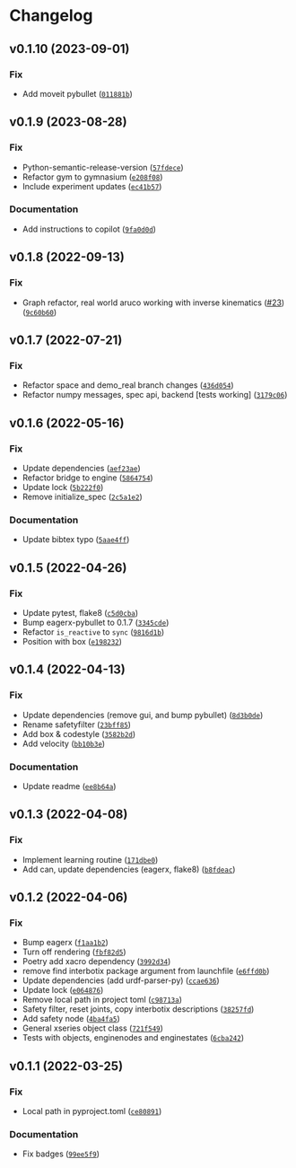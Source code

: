 # Changelog

<!--next-version-placeholder-->

## v0.1.10 (2023-09-01)

### Fix

* Add moveit pybullet ([`011881b`](https://github.com/eager-dev/eagerx_interbotix/commit/011881b99b4d5afe06b0e8a3dec90a2e9b4628d0))

## v0.1.9 (2023-08-28)

### Fix

* Python-semantic-release-version ([`57fdece`](https://github.com/eager-dev/eagerx_interbotix/commit/57fdece69bd4a782139b4bb1a1ecd18af75b6545))
* Refactor gym to gymnasium ([`e208f08`](https://github.com/eager-dev/eagerx_interbotix/commit/e208f08fac9be46d93570ce687a18e7061ad5065))
* Include experiment updates ([`ec41b57`](https://github.com/eager-dev/eagerx_interbotix/commit/ec41b577ce71a5111d2629eaacf6dca5c54ced7c))

### Documentation

* Add instructions to copilot ([`9fa0d0d`](https://github.com/eager-dev/eagerx_interbotix/commit/9fa0d0deb1afe29d9f9d51d564d15b32a5a024f1))

## v0.1.8 (2022-09-13)
### Fix
* Graph refactor, real world aruco working with inverse kinematics ([#23](https://github.com/eager-dev/eagerx_interbotix/issues/23)) ([`9c60b60`](https://github.com/eager-dev/eagerx_interbotix/commit/9c60b60aadf0d55e2647dde4f8e345341da85b93))

## v0.1.7 (2022-07-21)
### Fix
* Refactor space and demo_real branch changes ([`436d054`](https://github.com/eager-dev/eagerx_interbotix/commit/436d05415844678b6e916c2649e90404919a135c))
* Refactor numpy messages, spec api, backend [tests working] ([`3179c06`](https://github.com/eager-dev/eagerx_interbotix/commit/3179c06eb5bb735f158c2feaf734e719a4525f51))

## v0.1.6 (2022-05-16)
### Fix
* Update dependencies ([`aef23ae`](https://github.com/eager-dev/eagerx_interbotix/commit/aef23ae0a89427ca3fe77b12db91dca494f0d881))
* Refactor bridge to engine ([`5864754`](https://github.com/eager-dev/eagerx_interbotix/commit/586475442aafdf33a2790f796a0eab8a455a4372))
* Update lock ([`5b222f0`](https://github.com/eager-dev/eagerx_interbotix/commit/5b222f0a82a72e0cc933c33b2caec668c83075f0))
* Remove initialize_spec ([`2c5a1e2`](https://github.com/eager-dev/eagerx_interbotix/commit/2c5a1e274b185b7a52352bdd4ea64e357b274cd1))

### Documentation
* Update  bibtex typo ([`5aae4ff`](https://github.com/eager-dev/eagerx_interbotix/commit/5aae4ff22a41d4cfd49e7ae04a9596c00829c850))

## v0.1.5 (2022-04-26)
### Fix
* Update pytest, flake8 ([`c5d0cba`](https://github.com/eager-dev/eagerx_interbotix/commit/c5d0cba010570e27f84086dc000fe44e562c2912))
* Bump eagerx-pybullet to 0.1.7 ([`3345cde`](https://github.com/eager-dev/eagerx_interbotix/commit/3345cde06c03aa75c5d4e67a405147b2b7b7bda2))
* Refactor `is_reactive` to `sync` ([`9816d1b`](https://github.com/eager-dev/eagerx_interbotix/commit/9816d1bcad821893abca168abc92a6c860a7af8d))
* Position with box ([`e198232`](https://github.com/eager-dev/eagerx_interbotix/commit/e198232f8b7b7449c5d2887dc45ae0238f5e1911))

## v0.1.4 (2022-04-13)
### Fix
* Update dependencies (remove gui, and bump pybullet) ([`8d3b0de`](https://github.com/eager-dev/eagerx_interbotix/commit/8d3b0deabc3e94e4792c60756e46592fb5b49471))
* Rename safetyfilter ([`23bff85`](https://github.com/eager-dev/eagerx_interbotix/commit/23bff85fb2f65d82999d7ebcd4edae5f4a168577))
* Add box & codestyle ([`3582b2d`](https://github.com/eager-dev/eagerx_interbotix/commit/3582b2d5e4858329aa588efa6df8f3df7fbe8fdd))
* Add velocity ([`bb10b3e`](https://github.com/eager-dev/eagerx_interbotix/commit/bb10b3e161dd1df859609cae152059349105f265))

### Documentation
* Update readme ([`ee8b64a`](https://github.com/eager-dev/eagerx_interbotix/commit/ee8b64a37ab559e23f940ba881bc8ef32d8964e2))

## v0.1.3 (2022-04-08)
### Fix
* Implement learning routine ([`171dbe0`](https://github.com/eager-dev/eagerx_interbotix/commit/171dbe0e70225359a744346270b1ac6841def9f1))
* Add can, update dependencies (eagerx, flake8) ([`b8fdeac`](https://github.com/eager-dev/eagerx_interbotix/commit/b8fdeac69d9d2ca6673f6c76ecbac1eaf67e7861))

## v0.1.2 (2022-04-06)
### Fix
* Bump eagerx ([`f1aa1b2`](https://github.com/eager-dev/eagerx_interbotix/commit/f1aa1b28ace77a0f669d917cc83918cfa2462936))
* Turn off rendering ([`fbf82d5`](https://github.com/eager-dev/eagerx_interbotix/commit/fbf82d56a6774519f70bcc3eb854465f1becbd10))
* Poetry add xacro dependency ([`3992d34`](https://github.com/eager-dev/eagerx_interbotix/commit/3992d34e77396bedb45ab461363c4f30c7083893))
*  remove find interbotix package argument from launchfile ([`e6ffd0b`](https://github.com/eager-dev/eagerx_interbotix/commit/e6ffd0bbc0fdd666d1e617d835e2b2cd398ac365))
* Update dependencies (add urdf-parser-py) ([`ccae636`](https://github.com/eager-dev/eagerx_interbotix/commit/ccae636be67190bf8db5f6d67d37804cbae018b4))
* Update lock ([`e064876`](https://github.com/eager-dev/eagerx_interbotix/commit/e0648763921146d3ce7ce7ea8c4455c0638c190e))
* Remove local path in project toml ([`c98713a`](https://github.com/eager-dev/eagerx_interbotix/commit/c98713ad97b1857289dd9baf6ff51489e3b1d565))
* Safety filter, reset joints, copy interbotix descriptions ([`38257fd`](https://github.com/eager-dev/eagerx_interbotix/commit/38257fde3ea6e9d1fe66e8dd7739c1dd68916617))
* Add safety node ([`4ba4fa5`](https://github.com/eager-dev/eagerx_interbotix/commit/4ba4fa586d877915824b21644b794276a5fe6f0e))
* General xseries object class ([`721f549`](https://github.com/eager-dev/eagerx_interbotix/commit/721f5492e56eec9f74f7f136854893d5bfc9ff36))
* Tests with objects, enginenodes and enginestates  ([`6cba242`](https://github.com/eager-dev/eagerx_interbotix/commit/6cba2426c4c131418c97bcf72498be9d85136fe2))

## v0.1.1 (2022-03-25)
### Fix
* Local path in pyproject.toml ([`ce80891`](https://github.com/eager-dev/eagerx_interbotix/commit/ce80891bfdc661c4e95eb4eb35ee62c719b2df1f))

### Documentation
* Fix badges ([`99ee5f9`](https://github.com/eager-dev/eagerx_interbotix/commit/99ee5f9b5f2e4ecbd4a2307804c14222e1a6b9d4))
